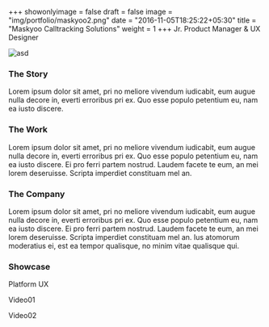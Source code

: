 +++
showonlyimage = false
draft = false
image = "img/portfolio/maskyoo2.png"
date = "2016-11-05T18:25:22+05:30"
title = "Maskyoo Calltracking Solutions"
weight = 1
+++
Jr. Product Manager & UX Designer
<!--more-->

![asd](/img/portfolio/maskyoo2.png)

### The Story
Lorem ipsum dolor sit amet, pri no meliore vivendum iudicabit, eum augue nulla decore in, everti erroribus pri ex. Quo esse populo petentium eu, nam ea iusto discere.

### The Work
Lorem ipsum dolor sit amet, pri no meliore vivendum iudicabit, eum augue nulla decore in, everti erroribus pri ex. Quo esse populo petentium eu, nam ea iusto discere. Ei pro ferri partem nostrud. Laudem facete te eum, an mei lorem deseruisse. Scripta imperdiet constituam mel an.

### The Company
Lorem ipsum dolor sit amet, pri no meliore vivendum iudicabit, eum augue nulla decore in, everti erroribus pri ex. Quo esse populo petentium eu, nam ea iusto discere. Ei pro ferri partem nostrud. Laudem facete te eum, an mei lorem deseruisse. Scripta imperdiet constituam mel an. Ius atomorum moderatius ei, est ea tempor qualisque, no minim vitae qualisque qui.

### Showcase

Platform UX

Video01

Video02

